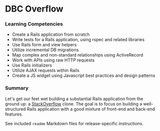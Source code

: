 # DBC Overflow

### Learning Competencies

- Create a Rails application from scratch
- Write tests for a Rails application, using rspec and related libraries
- Use Rails form and view helpers
- Utilize incremental DB migrations
- Map complex and non-standard relationships using ActiveRecord
- Work with APIs using raw HTTP requests
- Use Rails initializers
- Utilize AJAX requests within Rails
- Create a JS widget using Javascript best practices and design patterns

### Summary

Let's get our feet wet building a substantial Rails application from the ground up: a [StackOverflow](http://www.stackoverflow.com) clone.  The goal is to focus on building a well-structured Rails application with a good mixture of front-end and back-end features.

See included `readme` Markdown files for release-specific instructions.
